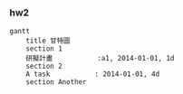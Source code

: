 ### hw2
```mermaid
gantt
    title 甘特圖
    section 1
    研擬計畫           :a1, 2014-01-01, 1d
    section 2
    A task           : 2014-01-01, 4d
    section Another

```

&nbsp;
&nbsp;
